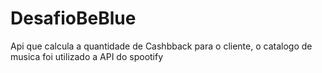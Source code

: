 # DesafioBeBlue
Api que calcula a quantidade de Cashbback para o cliente, o catalogo de musica foi utilizado a API do spootify
